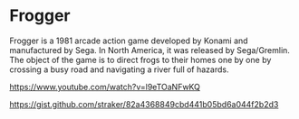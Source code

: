 # Frogger
Frogger is a 1981 arcade action game developed by Konami and manufactured by Sega.
In North America, it was released by Sega/Gremlin.
The object of the game is to direct frogs to their homes one by one by crossing a busy road and navigating a river full of hazards.


https://www.youtube.com/watch?v=l9eTOaNFwKQ

https://gist.github.com/straker/82a4368849cbd441b05bd6a044f2b2d3
